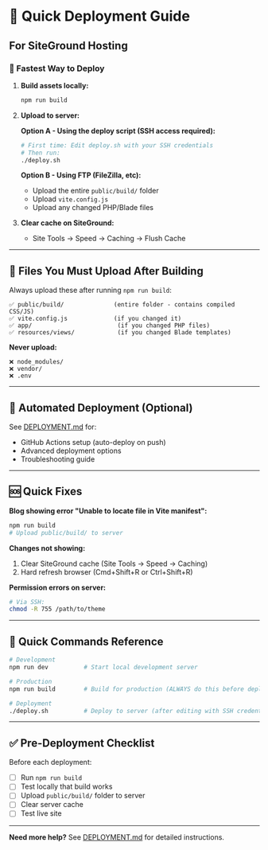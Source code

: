 # 🚀 Quick Deployment Guide

## For SiteGround Hosting

### 🎯 Fastest Way to Deploy

1. **Build assets locally:**
   ```bash
   npm run build
   ```

2. **Upload to server:**

   **Option A - Using the deploy script (SSH access required):**
   ```bash
   # First time: Edit deploy.sh with your SSH credentials
   # Then run:
   ./deploy.sh
   ```

   **Option B - Using FTP (FileZilla, etc):**
   - Upload the entire `public/build/` folder
   - Upload `vite.config.js`
   - Upload any changed PHP/Blade files

3. **Clear cache on SiteGround:**
   - Site Tools → Speed → Caching → Flush Cache

---

## 📁 Files You Must Upload After Building

Always upload these after running `npm run build`:

```
✅ public/build/              (entire folder - contains compiled CSS/JS)
✅ vite.config.js             (if you changed it)
✅ app/                        (if you changed PHP files)
✅ resources/views/            (if you changed Blade templates)
```

**Never upload:**
```
❌ node_modules/
❌ vendor/
❌ .env
```

---

## 🔄 Automated Deployment (Optional)

See [DEPLOYMENT.md](DEPLOYMENT.md) for:
- GitHub Actions setup (auto-deploy on push)
- Advanced deployment options
- Troubleshooting guide

---

## 🆘 Quick Fixes

**Blog showing error "Unable to locate file in Vite manifest":**
```bash
npm run build
# Upload public/build/ to server
```

**Changes not showing:**
1. Clear SiteGround cache (Site Tools → Speed → Caching)
2. Hard refresh browser (Cmd+Shift+R or Ctrl+Shift+R)

**Permission errors on server:**
```bash
# Via SSH:
chmod -R 755 /path/to/theme
```

---

## 📝 Quick Commands Reference

```bash
# Development
npm run dev          # Start local development server

# Production
npm run build        # Build for production (ALWAYS do this before deploying!)

# Deployment
./deploy.sh          # Deploy to server (after editing with SSH credentials)
```

---

## ✅ Pre-Deployment Checklist

Before each deployment:
- [ ] Run `npm run build`
- [ ] Test locally that build works
- [ ] Upload `public/build/` folder to server
- [ ] Clear server cache
- [ ] Test live site

---

**Need more help?** See [DEPLOYMENT.md](DEPLOYMENT.md) for detailed instructions.
